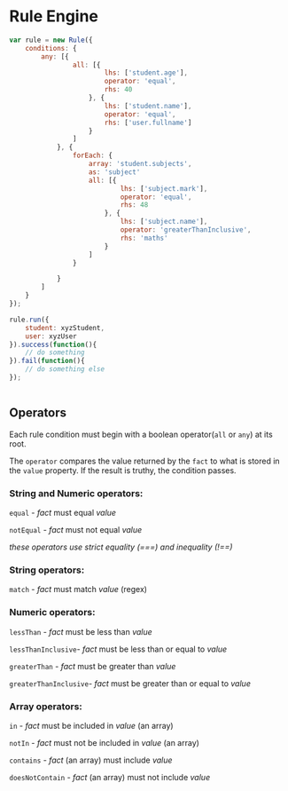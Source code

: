 # Rule Engine

```js
var rule = new Rule({
	conditions: {
		any: [{
				all: [{
						lhs: ['student.age'],
						operator: 'equal',
						rhs: 40
					}, {
						lhs: ['student.name'],
						operator: 'equal',
						rhs: ['user.fullname']
					}
				]
			}, {
				forEach: {
					array: 'student.subjects',
					as: 'subject'
					all: [{
							lhs: ['subject.mark'],
							operator: 'equal',
							rhs: 48
						}, {
							lhs: ['subject.name'],
							operator: 'greaterThanInclusive',
							rhs: 'maths'
						}
					]
				}

			}
		]
	}
});

rule.run({
	student: xyzStudent,
	user: xyzUser
}).success(function(){
	// do something
}).fail(function(){
	// do something else
});



```

## Operators

Each rule condition must begin with a boolean operator(```all``` or ```any```) at its root.

The ```operator``` compares the value returned by the ```fact``` to what is stored in the ```value``` property.  If the result is truthy, the condition passes.

### String and Numeric operators:

  ```equal``` - _fact_ must equal _value_

  ```notEqual```  - _fact_ must not equal _value_

  _these operators use strict equality (===) and inequality (!==)_

### String operators:

  ```match``` - _fact_ must match _value_ (regex)

### Numeric operators:

  ```lessThan``` - _fact_ must be less than _value_

  ```lessThanInclusive```- _fact_ must be less than or equal to _value_

  ```greaterThan``` - _fact_ must be greater than _value_

  ```greaterThanInclusive```- _fact_ must be greater than or equal to _value_

### Array operators:

  ```in```  - _fact_ must be included in _value_ (an array)

  ```notIn```  - _fact_ must not be included in _value_ (an array)

  ```contains```  - _fact_ (an array) must include _value_

  ```doesNotContain```  - _fact_ (an array) must not include _value_
